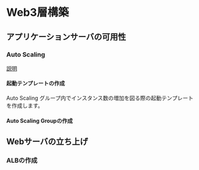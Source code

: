 # Web3層構築

## アプリケーションサーバの可用性

### Auto Scaling
[説明](../1%E7%AB%A0/service/auto-scaling.md)

#### 起動テンプレートの作成
Auto Scaling グループ内でインスタンス数の増加を図る際の起動テンプレートを作成します。


#### Auto Scaling Groupの作成



## Webサーバの立ち上げ

<!-- Webサーバが立ち上がった際のイメージ説明 -->

### ALBの作成